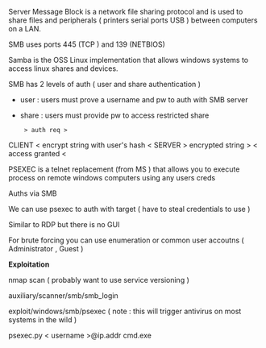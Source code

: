 Server Message Block is a network file sharing protocol and is used to share files and peripherals ( printers serial ports USB ) between computers on a LAN.

SMB uses ports 445 (TCP ) and 139 (NETBIOS)

Samba is the OSS Linux implementation that allows windows systems to access linux shares and devices.

SMB has 2 levels of auth ( user and share authentication )

 - user : users must prove a username and pw to auth with SMB server
 - share : users must provide pw to access restricted share

        > auth req >
CLIENT  < encrypt string with user's hash <   SERVER
        > encrypted string >
        < access granted <

PSEXEC is a telnet replacement (from MS ) that allows you to execute process on remote windows computers using any users creds

Auths via SMB

We can use psexec to auth with target ( have to steal credentials to use )

Similar to RDP but there is no GUI

For brute forcing you can use enumeration or common user accoutns ( Administrator , Guest )

**Exploitation**

nmap scan ( probably want to use service versioning )

auxiliary/scanner/smb/smb_login

exploit/windows/smb/psexec ( note : this will trigger antivirus on most systems in the wild )

psexec.py < username >@ip.addr cmd.exe
